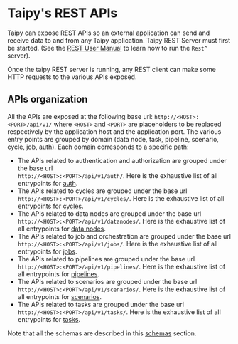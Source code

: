 # Taipy's REST APIs

Taipy can expose REST APIs so an external application can send and receive data to and from any
Taipy application. Taipy REST Server must first be started. (See the [REST User Manual](../rest/index.md) to learn how
to run the `Rest^` server).

Once the taipy REST server is running, any REST client can make some HTTP requests to the various APIs exposed.

## APIs organization

All the APIs are exposed at the following base url: `http://<HOST>:<PORT>/api/v1/` where `<HOST>` and `<PORT>`
are placeholders to be replaced respectively by the application host and the application port.
The various entry points are grouped by domain (data node, task, pipeline, scenario, cycle, job, auth). Each domain
corresponds to a specific path:

- The APIs related to authentication and authorization are grouped under the base url <br>
  `http://<HOST>:<PORT>/api/v1/auth/`. Here is the exhaustive list of all entrypoints for [auth](./apis_auth.md).
- The APIs related to cycles are grouped under the base url <br> `http://<HOST>:<PORT>/api/v1/cycles/`. Here is the
  exhaustive list of all entrypoints for [cycles](./apis_cycle.md).
- The APIs related to data nodes are grouped under the base url <br> `http://<HOST>:<PORT>/api/v1/datanodes/`. Here
  is the exhaustive list of all entrypoints for [data nodes](./apis_datanode.md).
- The APIs related to job and orchestration are grouped under the base url <br> `http://<HOST>:<PORT>/api/v1/jobs/`.
  Here is the exhaustive list of all entrypoints for [jobs](./apis_job.md).
- The APIs related to pipelines are grouped under the base url <br> `http://<HOST>:<PORT>/api/v1/pipelines/`. Here
  is the exhaustive list of all entrypoints for [pipelines](./apis_pipeline.md).
- The APIs related to scenarios are grouped under the base url <br> `http://<HOST>:<PORT>/api/v1/scenarios/`. Here
  is the exhaustive list of all entrypoints for [scenarios](./apis_scenario.md).
- The APIs related to tasks are grouped under the base url <br> `http://<HOST>:<PORT>/api/v1/tasks/`. Here is the
  exhaustive list of all entrypoints for [tasks](./apis_task.md).

Note that all the schemas are described in this [schemas](./schemas.md) section.
